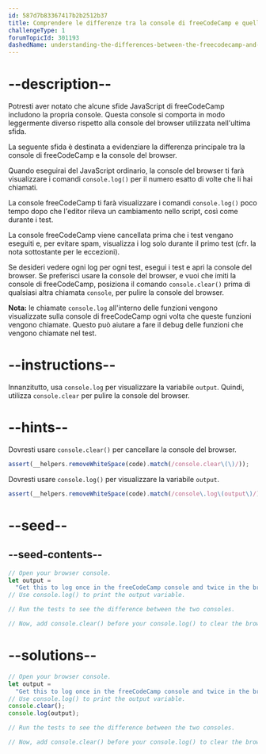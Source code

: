 ```yaml
---
id: 587d7b83367417b2b2512b37
title: Comprendere le differenze tra la console di freeCodeCamp e quella del Browser
challengeType: 1
forumTopicId: 301193
dashedName: understanding-the-differences-between-the-freecodecamp-and-browser-console
---
```


# --description--

Potresti aver notato che alcune sfide JavaScript di freeCodeCamp includono la propria console. Questa console si comporta in modo leggermente diverso rispetto alla console del browser utilizzata nell'ultima sfida.

La seguente sfida è destinata a evidenziare la differenza principale tra la console di freeCodeCamp e la console del browser.

Quando eseguirai del JavaScript ordinario, la console del browser ti farà visualizzare i comandi `console.log()` per il numero esatto di volte che li hai chiamati.

La console freeCodeCamp ti farà visualizzare i comandi `console.log()` poco tempo dopo che l'editor rileva un cambiamento nello script, così come durante i test.

La console freeCodeCamp viene cancellata prima che i test vengano eseguiti e, per evitare spam, visualizza i log solo durante il primo test (cfr. la nota sottostante per le eccezioni).

Se desideri vedere ogni log per ogni test, esegui i test e apri la console del browser. Se preferisci usare la console del browser, e vuoi che imiti la console di freeCodeCamp, posiziona il comando `console.clear()` prima di qualsiasi altra chiamata `console`, per pulire la console del browser.

**Nota:** le chiamate `console.log` all'interno delle funzioni vengono visualizzate sulla console di freeCodeCamp ogni volta che queste funzioni vengono chiamate. Questo può aiutare a fare il debug delle funzioni che vengono chiamate nel test.

# --instructions--

Innanzitutto, usa `console.log` per visualizzare la variabile `output`. Quindi, utilizza `console.clear` per pulire la console del browser.

# --hints--

Dovresti usare `console.clear()` per cancellare la console del browser.

```js
assert(__helpers.removeWhiteSpace(code).match(/console.clear\(\)/));
```

Dovresti usare `console.log()` per visualizzare la variabile `output`.

```js
assert(__helpers.removeWhiteSpace(code).match(/console\.log\(output\)/));
```

# --seed--

## --seed-contents--

```js
// Open your browser console.
let output =
  "Get this to log once in the freeCodeCamp console and twice in the browser console";
// Use console.log() to print the output variable.

// Run the tests to see the difference between the two consoles.

// Now, add console.clear() before your console.log() to clear the browser console, and pass the tests.
```

# --solutions--

```js
// Open your browser console.
let output =
  "Get this to log once in the freeCodeCamp console and twice in the browser console";
// Use console.log() to print the output variable.
console.clear();
console.log(output);

// Run the tests to see the difference between the two consoles.

// Now, add console.clear() before your console.log() to clear the browser console, and pass the tests.
```
